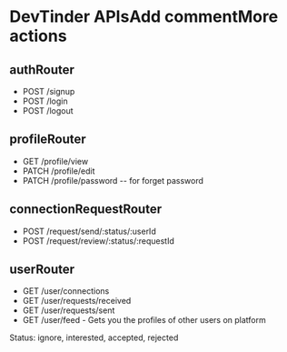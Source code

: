# DevTinder APIsAdd commentMore actions

## authRouter
- POST /signup
- POST /login
- POST /logout

## profileRouter
- GET /profile/view
- PATCH /profile/edit
- PATCH /profile/password -- for forget password 

## connectionRequestRouter
- POST /request/send/:status/:userId
- POST /request/review/:status/:requestId

## userRouter
- GET /user/connections
- GET /user/requests/received
- GET /user/requests/sent
- GET /user/feed - Gets you the profiles of other users on platform


Status: ignore, interested, accepted, rejected
